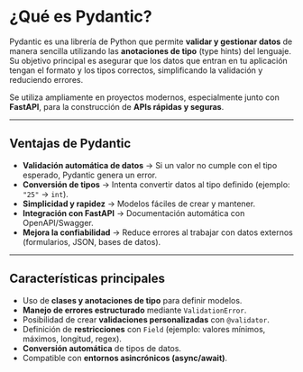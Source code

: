 #  ¿Qué es Pydantic?

Pydantic es una librería de Python que permite **validar y gestionar datos** de manera sencilla utilizando las **anotaciones de tipo** (type hints) del lenguaje.  
Su objetivo principal es asegurar que los datos que entran en tu aplicación tengan el formato y los tipos correctos, simplificando la validación y reduciendo errores.

Se utiliza ampliamente en proyectos modernos, especialmente junto con **FastAPI**, para la construcción de **APIs rápidas y seguras**.

---

##  Ventajas de Pydantic
- **Validación automática de datos** → Si un valor no cumple con el tipo esperado, Pydantic genera un error.  
- **Conversión de tipos** → Intenta convertir datos al tipo definido (ejemplo: `"25"` → `int`).  
- **Simplicidad y rapidez** → Modelos fáciles de crear y mantener.  
- **Integración con FastAPI** → Documentación automática con OpenAPI/Swagger.  
- **Mejora la confiabilidad** → Reduce errores al trabajar con datos externos (formularios, JSON, bases de datos).  

---

##  Características principales
- Uso de **clases y anotaciones de tipo** para definir modelos.  
- **Manejo de errores estructurado** mediante `ValidationError`.  
- Posibilidad de crear **validaciones personalizadas** con `@validator`.  
- Definición de **restricciones** con `Field` (ejemplo: valores mínimos, máximos, longitud, regex).  
- **Conversión automática** de tipos de datos.  
- Compatible con **entornos asincrónicos (async/await)**.  

